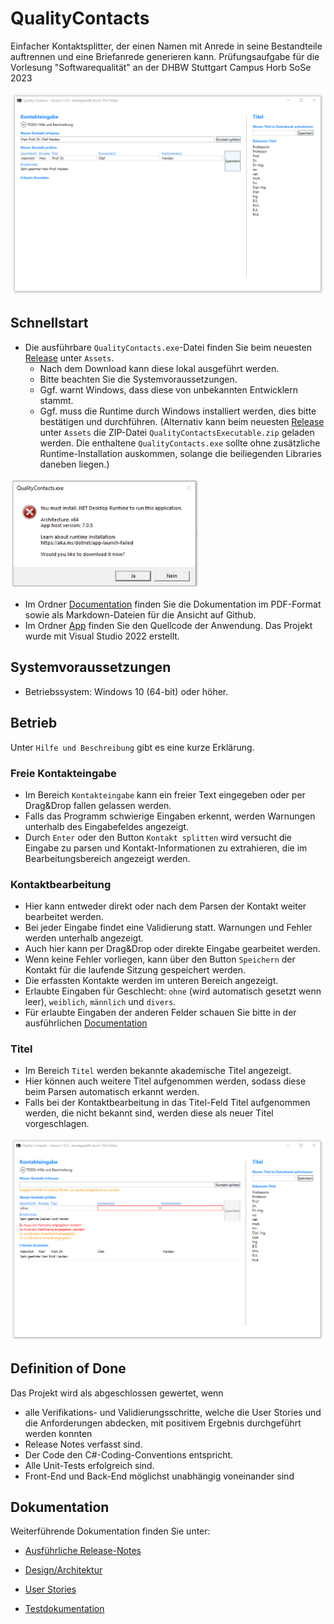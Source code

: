 # QualityContacts
Einfacher Kontaktsplitter, der einen Namen mit Anrede in seine Bestandteile auftrennen und eine Briefanrede generieren kann. Prüfungsaufgabe für die Vorlesung "Softwarequalität" an der DHBW Stuttgart Campus Horb SoSe 2023

![Screenshot der Eingabe](Documentation/Images/QualityContacts_0.png)

## Schnellstart

* Die ausführbare `QualityContacts.exe`-Datei finden Sie beim neuesten [Release](https://github.com/IngmarBuchenhain/QualityContacts/releases/tag/v1.0.0) unter `Assets`. 
  * Nach dem Download kann diese lokal ausgeführt werden. 
  * Bitte beachten Sie die Systemvoraussetzungen. 
  * Ggf. warnt Windows, dass diese von unbekannten Entwicklern stammt.
  * Ggf. muss die Runtime durch Windows installiert werden, dies bitte bestätigen und durchführen. (Alternativ kann beim neuesten [Release](https://github.com/IngmarBuchenhain/QualityContacts/releases/tag/v1.0.0) unter `Assets` die ZIP-Datei `QualityContactsExecutable.zip` geladen werden. Die enthaltene `QualityContacts.exe` sollte ohne zusätzliche Runtime-Installation auskommen, solange die beiliegenden Libraries daneben liegen.)
  
<img src="https://github.com/IngmarBuchenhain/QualityContacts/blob/cde3c948ddc99dde262f60753136c93fab0f4dc7/Documentation/Images/Runtime_Prompt.png" width="300">

* Im Ordner [Documentation](https://github.com/IngmarBuchenhain/QualityContacts/tree/main/Documentation) finden Sie die Dokumentation im PDF-Format sowie als Markdown-Dateien für die Ansicht auf Github.
* Im Ordner [App](https://github.com/IngmarBuchenhain/QualityContacts/tree/main/App) finden Sie den Quellcode der Anwendung. Das Projekt wurde mit Visual Studio 2022 erstellt.

## Systemvoraussetzungen

* Betriebssystem: Windows 10 (64-bit) oder höher.

## Betrieb

Unter `Hilfe und Beschreibung` gibt es eine kurze Erklärung.

### Freie Kontakteingabe
* Im Bereich `Kontakteingabe` kann ein freier Text eingegeben oder per Drag&Drop fallen gelassen werden.
* Falls das Programm schwierige Eingaben erkennt, werden Warnungen unterhalb des Eingabefeldes angezeigt.
* Durch `Enter` oder den Button `Kontakt splitten` wird versucht die Eingabe zu parsen und Kontakt-Informationen zu extrahieren, die im Bearbeitungsbereich angezeigt werden.

### Kontaktbearbeitung
* Hier kann entweder direkt oder nach dem Parsen der Kontakt weiter bearbeitet werden.
* Bei jeder Eingabe findet eine Validierung statt. Warnungen und Fehler werden unterhalb angezeigt.
* Auch hier kann per Drag&Drop oder direkte Eingabe gearbeitet werden.
* Wenn keine Fehler vorliegen, kann über den Button `Speichern` der Kontakt für die laufende Sitzung gespeichert werden. 
* Die erfassten Kontakte werden im unteren Bereich angezeigt.
* Erlaubte Eingaben für Geschlecht: `ohne` (wird automatisch gesetzt wenn leer), `weiblich`, `männlich` und `divers`.
* Für erlaubte Eingaben der anderen Felder schauen Sie bitte in der ausführlichen [Documentation](Documentation/ReleaseNotes.md)

### Titel
* Im Bereich `Titel` werden bekannte akademische Titel angezeigt.
* Hier können auch weitere Titel aufgenommen werden, sodass diese beim Parsen automatisch erkannt werden.
* Falls bei der Kontaktbearbeitung in das Titel-Feld Titel aufgenommen werden, die nicht bekannt sind, werden diese als neuer Titel vorgeschlagen.

![Screenshot mit Warnungen und Fehlern](Documentation/Images/QualityContacts_1.png)


## Definition of Done

Das Projekt wird als abgeschlossen gewertet, wenn
* alle Verifikations- und Validierungsschritte, welche die User Stories und die Anforderungen abdecken, mit positivem Ergebnis durchgeführt werden konnten
* Release Notes verfasst sind.
* Der Code den C#-Coding-Conventions entspricht.
* Alle Unit-Tests erfolgreich sind.
* Front-End und Back-End möglichst unabhängig voneinander sind

## Dokumentation

Weiterführende Dokumentation finden Sie unter:

* [Ausführliche Release-Notes](Documentation/ReleaseNotes.md)

* [Design/Architektur](Documentation/Design.md)

* [User Stories](Documentation/UserStories.md)

* [Testdokumentation](Documentation/Tests.md)
